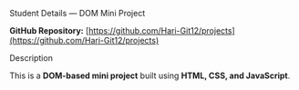 Student Details — DOM Mini Project

 **GitHub Repository:** [https://github.com/Hari-Git12/projects](https://github.com/Hari-Git12/projects)

 Description

This is a **DOM-based mini project** built using **HTML, CSS, and JavaScript**.

